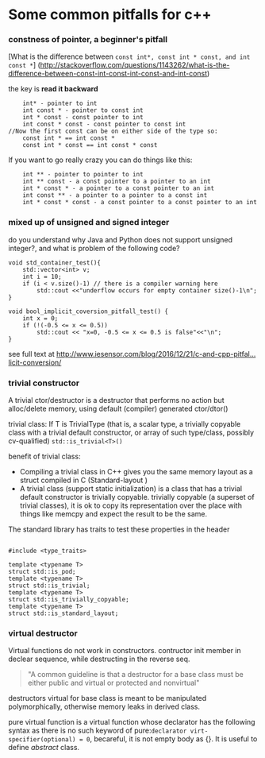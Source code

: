 # Some common pitfalls for c++

### constness of pointer, a beginner's pitfall

[What is the difference between `const int*, const int * const, and int const *`] (http://stackoverflow.com/questions/1143262/what-is-the-difference-between-const-int-const-int-const-and-int-const)

the key is **read it backward**

```
    int* - pointer to int
    int const * - pointer to const int
    int * const - const pointer to int
    int const * const - const pointer to const int
//Now the first const can be on either side of the type so:
    const int * == int const *
    const int * const == int const * const
```

If you want to go really crazy you can do things like this:

```
    int ** - pointer to pointer to int
    int ** const - a const pointer to a pointer to an int
    int * const * - a pointer to a const pointer to an int
    int const ** - a pointer to a pointer to a const int
    int * const * const - a const pointer to a const pointer to an int
```

### mixed up of unsigned and signed integer

do you understand why Java and Python does not support unsigned integer?, and  what is problem of the following code?

```
void std_container_test(){
    std::vector<int> v;
    int i = 10;
    if (i < v.size()-1) // there is a compiler warning here
        std::cout <<"underflow occurs for empty container size()-1\n";
}

void bool_implicit_coversion_pitfall_test() {
    int x = 0;
    if (!(-0.5 <= x <= 0.5))
        std::cout << "x=0, -0.5 <= x <= 0.5 is false"<<"\n";
} 

```

see full text at <http://www.iesensor.com/blog/2016/12/21/c-and-cpp-pitfal…licit-conversion/>

### trivial constructor

A trivial ctor/destructor is a destructor that performs no action but alloc/delete memory, using default (compiler) generated ctor/dtor()

trivial class: If T is TrivialType (that is, a scalar type, a trivially copyable class with a trivial default constructor, or array of such type/class, possibly cv-qualified)
`std::is_trivial<T>()`

benefit of trivial class:

+ Compiling a trivial class in C++ gives you the same memory layout as a struct compiled in C (Standard-layout )
+ A trivial class (support static initialization) is a class that has a trivial default constructor  is trivially copyable. trivially copyable (a superset of trivial classes), it is ok to copy its representation over the place with things like memcpy and expect the result to be the same.

The standard library has traits to test these properties in the header

```

#include <type_traits>

template <typename T>
struct std::is_pod;
template <typename T>
struct std::is_trivial;
template <typename T>
struct std::is_trivially_copyable;
template <typename T>
struct std::is_standard_layout;

```

### virtual destructor

Virtual functions do not work in constructors.
contructor init member in declear sequence, while destructing in the reverse seq.

> "A common guideline is that a destructor for a base class must be either public and virtual or protected and nonvirtual"

destructors virtual for base class is meant to be manipulated polymorphically, otherwise memory leaks in derived class.

pure virtual function is a virtual function whose declarator has the following syntax as there is no such keyword of pure:`declarator virt-specifier(optional) = 0`, becareful, it is not empty body as {}. It is useful to define *abstract* class. 
